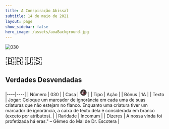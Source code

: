 ```yaml
---
title: A Conspiração Abissal
subtitle: 14 de maio de 2021
layout: page
show_sidebar: false
hero_image: /assets/aoaBackground.jpg
---
```


![030](https://cards-keyforge.s3.eu-north-1.amazonaws.com/media/pt/tac/030.png)

<span title="Português" style="font-size: 32px;cursor: pointer;" onclick="javascript:document.querySelector('img[alt=\'030\']').src=document.querySelector('img[alt=\'030\']').src.replace(/media\/[^/]+/, 'media/pt')">🇧🇷</span>
<span title="English" style="font-size: 32px;cursor: pointer;" onclick="javascript:document.querySelector('img[alt=\'030\']').src=document.querySelector('img[alt=\'030\']').src.replace(/media\/[^/]+/, 'media/en')">🇺🇸</span>

## Verdades Desvendadas

|----|----|
| Número | 030 |
| Casa | ![Conspiracy](https://raw.githubusercontent.com/cardsofkeyforge/cardsofkeyforge.github.io/master/tac/conspiracy.png "Conspiração") |
| Tipo | Ação |
| Bônus | 1A |
| Texto | Jogar: Coloque um marcador de ignorância  em cada uma de suas criaturas que não  estejam no flanco. Enquanto uma criatura  tiver um marcador de ignorância, a caixa de  texto dela é considerada em branco (exceto  por atributos). |
| Raridade | Incomum |
| Dizeres | A nossa vinda foi profetizada há eras."  – Gêmeo do Mal de Dr. Escotera |
